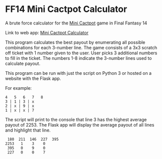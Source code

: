 # FF14 Mini Cactpot Calculator
A brute force calculator for the [Mini Cactpot](https://na.finalfantasyxiv.com/lodestone/playguide/contentsguide/goldsaucer/cactpot/#anchor_002) game in Final Fantasy 14

Link to web app: [Mini Cactpot Calculator](https://kingle.pythonanywhere.com/mini-cactpot)

This program calculates the best payout by enumerating all possible combinations for each 3-number line. The game consists of a 3x3 scratch off ticket with 1 number given to the user. User picks 3 additional numbers to fill in the ticket. The numbers 1-8 indicate the 3-number lines used to calculate payout.

This program can be run with just the script on Python 3 or hosted on a website with the Flask app.

For example:

    4   5   6   7   8  
    3 | 1 | 3 | x  
    2 | x | 9 | x  
    1 | x | x | 7
    
The script will print to the console that line 3 has the highest average payout of 2253. The Flask app will display the average payout of all lines and highlight that line.

     180  211  146  227  395
    2253   1    3    0
     395   0    9    0
     227   0    0    7
